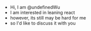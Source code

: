 - Hi, I am @undefinedWu
- I am interested in leaning react
- however, its still may be hard for me
- so I'd like to discuss it with you
